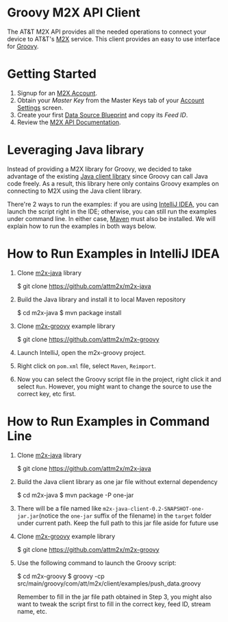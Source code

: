 Groovy M2X API Client
========================

The AT&T M2X API provides all the needed operations to connect your device to AT&T's [M2X](http://m2x.att.com) service. 
This client provides an easy to use interface for [Groovy](http://groovy.codehaus.org).


Getting Started
==========================
1. Signup for an [M2X Account](https://m2x.att.com/signup).
2. Obtain your _Master Key_ from the Master Keys tab of your [Account Settings](https://m2x.att.com/account) screen.
2. Create your first [Data Source Blueprint](https://m2x.att.com/blueprints) and copy its _Feed ID_.
3. Review the [M2X API Documentation](https://m2x.att.com/developer/documentation/overview).


Leveraging Java library
=======================

Instead of providing a M2X library for Groovy, we decided to take advantage of the existing [Java client library](https://github.com/attm2x/m2x-java) since Groovy can call Java code freely. As a result, this library here only contains Groovy examples on connecting to M2X using the Java client library.

There're 2 ways to run the examples: if you are using [IntelliJ IDEA](http://www.jetbrains.com/idea/), you can launch the script right in the IDE; otherwise, you can still run the examples under command line. In either case, [Maven](http://maven.apache.org/) must also be installed. We will explain how to run the examples in both ways below.

How to Run Examples in IntelliJ IDEA
====================================

1. Clone [m2x-java](https://github.com/attm2x/m2x-java) library

   $ git clone https://github.com/attm2x/m2x-java

2. Build the Java library and install it to local Maven repository

   $ cd m2x-java
   $ mvn package install

3. Clone [m2x-groovy](https://github.com/attm2x/m2x-groovy) example library

   $ git clone https://github.com/attm2x/m2x-groovy

4. Launch IntelliJ, open the m2x-groovy project.

5. Right click on `pom.xml` file, select `Maven`, `Reimport`.

6. Now you can select the Groovy script file in the project, right click it and select `Run`. However, you might want to change the source to use the correct key, etc first.

How to Run Examples in Command Line
===================================

1. Clone [m2x-java](https://github.com/attm2x/m2x-java) library

   $ git clone https://github.com/attm2x/m2x-java

2. Build the Java client library as one jar file without external dependency

   $ cd m2x-java
   $ mvn package -P one-jar

3. There will be a file named like `m2x-java-client-0.2-SNAPSHOT-one-jar.jar`(notice the `one-jar` suffix of the filename) in the `target` folder under current path. Keep the full path to this jar file aside for future use

3. Clone [m2x-groovy](https://github.com/attm2x/m2x-groovy) example library

   $ git clone https://github.com/attm2x/m2x-groovy

4. Use the following command to launch the Groovy script:

   $ cd m2x-groovy
   $ groovy -cp <path to the generated jar file> src/main/groovy/com/att/m2x/client/examples/push_data.groovy

   Remember to fill in the jar file path obtained in Step 3, you might also want to tweak the script first to fill in the correct key, feed ID, stream name, etc.
